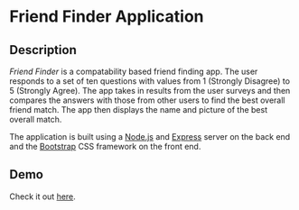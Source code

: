 # Friend Finder Application

## Description

*Friend Finder* is a compatability based friend finding app. The user responds to a set of ten questions with values from 1 (Strongly Disagree) to 5 (Strongly Agree). The app takes in results from the user surveys and then compares the answers with those from other users to find the best overall friend match. The app then displays the name and picture of the best overall match. 

The application is built using a [Node.js](https://nodejs.org/en/) and [Express](https://expressjs.com/) server on the back end and the [Bootstrap](https://getbootstrap.com/) CSS framework on the front end.

## Demo
	
Check it out [here](https://limitless-forest-66084.herokuapp.com/).



